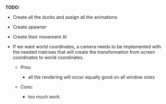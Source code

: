 **TODO:**

- Create all the ducks and assign all the animations
- Create spawner 
- Create their movement AI



- If we want world coordinates, a camera needs to be implemented with the needed matrixes
that will create the transformation from screen coordinates to world coordinates.

    -   Pros:
        - all the rendering will occur equally good on all window sizes

    -   Cons:
        - too much work